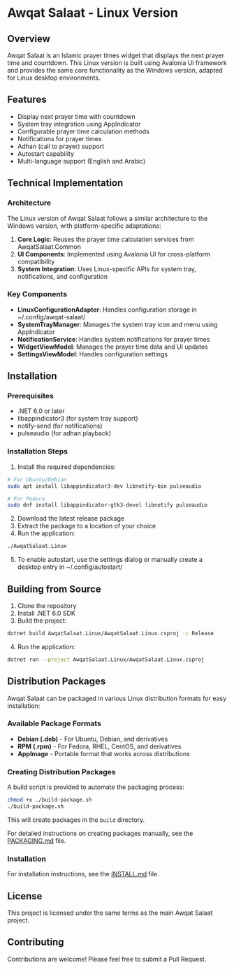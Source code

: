 # Awqat Salaat - Linux Version

## Overview

Awqat Salaat is an Islamic prayer times widget that displays the next prayer time and countdown. This Linux version is built using Avalonia UI framework and provides the same core functionality as the Windows version, adapted for Linux desktop environments.

## Features

- Display next prayer time with countdown
- System tray integration using AppIndicator
- Configurable prayer time calculation methods
- Notifications for prayer times
- Adhan (call to prayer) support
- Autostart capability
- Multi-language support (English and Arabic)

## Technical Implementation

### Architecture

The Linux version of Awqat Salaat follows a similar architecture to the Windows version, with platform-specific adaptations:

1. **Core Logic**: Reuses the prayer time calculation services from AwqatSalaat.Common
2. **UI Components**: Implemented using Avalonia UI for cross-platform compatibility
3. **System Integration**: Uses Linux-specific APIs for system tray, notifications, and configuration

### Key Components

- **LinuxConfigurationAdapter**: Handles configuration storage in ~/.config/awqat-salaat/
- **SystemTrayManager**: Manages the system tray icon and menu using AppIndicator
- **NotificationService**: Handles system notifications for prayer times
- **WidgetViewModel**: Manages the prayer time data and UI updates
- **SettingsViewModel**: Handles configuration settings

## Installation

### Prerequisites

- .NET 6.0 or later
- libappindicator3 (for system tray support)
- notify-send (for notifications)
- pulseaudio (for adhan playback)

### Installation Steps

1. Install the required dependencies:

```bash
# For Ubuntu/Debian
sudo apt install libappindicator3-dev libnotify-bin pulseaudio

# For Fedora
sudo dnf install libappindicator-gtk3-devel libnotify pulseaudio
```

2. Download the latest release package
3. Extract the package to a location of your choice
4. Run the application:

```bash
./AwqatSalaat.Linux
```

5. To enable autostart, use the settings dialog or manually create a desktop entry in ~/.config/autostart/

## Building from Source

1. Clone the repository
2. Install .NET 6.0 SDK
3. Build the project:

```bash
dotnet build AwqatSalaat.Linux/AwqatSalaat.Linux.csproj -c Release
```

4. Run the application:

```bash
dotnet run --project AwqatSalaat.Linux/AwqatSalaat.Linux.csproj
```

## Distribution Packages

Awqat Salaat can be packaged in various Linux distribution formats for easy installation:

### Available Package Formats

- **Debian (.deb)** - For Ubuntu, Debian, and derivatives
- **RPM (.rpm)** - For Fedora, RHEL, CentOS, and derivatives
- **AppImage** - Portable format that works across distributions

### Creating Distribution Packages

A build script is provided to automate the packaging process:

```bash
chmod +x ./build-package.sh
./build-package.sh
```

This will create packages in the `build` directory.

For detailed instructions on creating packages manually, see the [PACKAGING.md](PACKAGING.md) file.

### Installation

For installation instructions, see the [INSTALL.md](INSTALL.md) file.

## License

This project is licensed under the same terms as the main Awqat Salaat project.

## Contributing

Contributions are welcome! Please feel free to submit a Pull Request.
